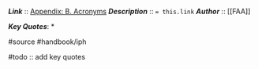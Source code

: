 ***Link***      :: [Appendix: B. Acronyms](https://www.faa.gov/sites/faa.gov/files/regulations_policies/handbooks_manuals/aviation/instrument_procedures_handbook/FAA-H-8083-16B_Appendix_B.pdf)
***Description***      :: `= this.link`
***Author*** :: [[FAA]]

***Key Quotes***:
* 

#source #handbook/iph 

#todo :: add key quotes
